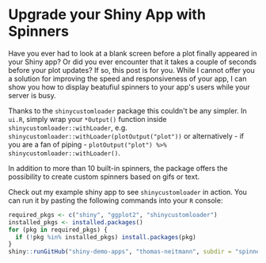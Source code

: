 # Upgrade your Shiny App with Spinners

Have you ever had to look at a blank screen before a plot finally appeared in your Shiny app? Or did you ever encounter that it takes a couple of seconds before your plot updates? If so, this post is for you. While I cannot offer you a solution for improving the speed and responsiveness of your app, I can show you how to display beatufiul spinners to your app's users while your server is busy.

Thanks to the `shinycustomloader` package this couldn't be any simpler. In `ui.R`, simply wrap your `*Output()` function inside `shinycustomloader::withLoader`, e.g. `shinycustomloader::withLoader(plotOutput("plot"))` or alternatively - if you are a fan of piping - `plotOutput("plot") %>% shinycustomloader::withLoader()`. 

In addition to more than 10 built-in spinners, the package offers the possibility to create custom spinners based on gifs or text. 

Check out my example shiny app to see `shinycustomloader` in action. You can run it by pasting the following commands into your `R` console:

```r
required_pkgs <- c("shiny", "ggplot2", "shinycustomloader")
installed_pkgs <- installed.packages()
for (pkg in required_pkgs) {
  if (!pkg %in% installed_pkgs) install.packages(pkg)
}
shiny::runGitHub("shiny-demo-apps", "thomas-neitmann", subdir = "spinner-demo")
```

